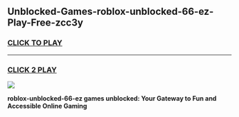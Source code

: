 
## Unblocked-Games-roblox-unblocked-66-ez-Play-Free-zcc3y
<h3>
<a href="https://premium76.site?title=roblox-unblocked-66-ez&ref=15A">CLICK TO PLAY</a></h3>
<hr>

<h3>
<a href="https://premium76.site?title=roblox-unblocked-66-ez&ref=15A">CLICK 2 PLAY</a>
  
</h3>

<a href="https://premium76.site?title=roblox-unblocked-66-ez&ref=15A"><img src="https://clearcache.store/games.png"></a>


**roblox-unblocked-66-ez games unblocked: Your Gateway to Fun and Accessible Online Gaming**
